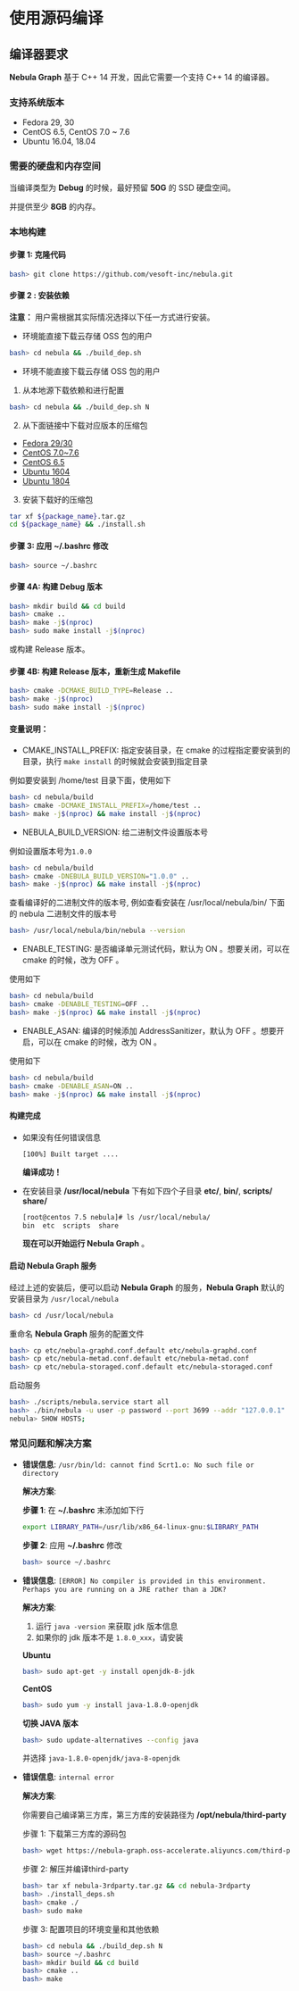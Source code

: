 # 使用源码编译

## 编译器要求

**Nebula Graph** 基于 C++ 14 开发，因此它需要一个支持 C++ 14 的编译器。

### 支持系统版本

- Fedora 29, 30
- CentOS 6.5, CentOS 7.0 ~ 7.6
- Ubuntu 16.04, 18.04

### 需要的硬盘和内存空间

当编译类型为 **Debug** 的时候，最好预留 **50G** 的 SSD 硬盘空间。

并提供至少 **8GB** 的内存。

### 本地构建

#### 步骤 1: 克隆代码

```bash
bash> git clone https://github.com/vesoft-inc/nebula.git
```

#### 步骤 2 : 安装依赖

**注意：** 用户需根据其实际情况选择以下任一方式进行安装。

- 环境能直接下载云存储 OSS 包的用户

```bash
bash> cd nebula && ./build_dep.sh
```

- 环境不能直接下载云存储 OSS 包的用户

1. 从本地源下载依赖和进行配置

```bash
bash> cd nebula && ./build_dep.sh N
```

2. 从下面链接中下载对应版本的压缩包

- [Fedora 29/30](https://nebula-graph.oss-accelerate.aliyuncs.com/third-party/fedora29.tar.gz)
- [CentOS 7.0~7.6](https://nebula-graph.oss-accelerate.aliyuncs.com/third-party/centos7.5.tar.gz)
- [CentOS 6.5](https://nebula-graph.oss-accelerate.aliyuncs.com/third-party/centos6.5.tar.gz)
- [Ubuntu 1604](https://nebula-graph.oss-accelerate.aliyuncs.com/third-party/ubuntu16.tar.gz)
- [Ubuntu 1804](https://nebula-graph.oss-accelerate.aliyuncs.com/third-party/ubuntu18.tar.gz)

3. 安装下载好的压缩包

```bash
tar xf ${package_name}.tar.gz
cd ${package_name} && ./install.sh
```

#### 步骤 3: 应用 **~/.bashrc** 修改

```bash
bash> source ~/.bashrc
```

#### 步骤 4A: 构建 Debug 版本

```bash
bash> mkdir build && cd build
bash> cmake ..
bash> make -j$(nproc)
bash> sudo make install -j$(nproc)
```

或构建 Release 版本。

#### 步骤 4B: 构建 Release 版本，重新生成 Makefile

```bash
bash> cmake -DCMAKE_BUILD_TYPE=Release ..
bash> make -j$(nproc)
bash> sudo make install -j$(nproc)
```

#### 变量说明：
- CMAKE\_INSTALL\_PREFIX: 指定安装目录，在 cmake 的过程指定要安装到的目录，执行 `make install` 的时候就会安装到指定目录

例如要安装到 /home/test 目录下面，使用如下

```bash
bash> cd nebula/build
bash> cmake -DCMAKE_INSTALL_PREFIX=/home/test ..
bash> make -j$(nproc) && make install -j$(nproc)
```

- NEBULA\_BUILD\_VERSION: 给二进制文件设置版本号

例如设置版本号为`1.0.0`

```bash
bash> cd nebula/build
bash> cmake -DNEBULA_BUILD_VERSION="1.0.0" ..
bash> make -j$(nproc) && make install -j$(nproc)
```

查看编译好的二进制文件的版本号, 例如查看安装在 /usr/local/nebula/bin/ 下面的 nebula 二进制文件的版本号

```bash
bash> /usr/local/nebula/bin/nebula --version
```

- ENABLE\_TESTING: 是否编译单元测试代码，默认为 ON 。想要关闭，可以在 cmake 的时候，改为 OFF 。

使用如下

```bash
bash> cd nebula/build
bash> cmake -DENABLE_TESTING=OFF ..
bash> make -j$(nproc) && make install -j$(nproc)
```

- ENABLE\_ASAN: 编译的时候添加 AddressSanitizer，默认为 OFF 。想要开启，可以在 cmake 的时候，改为 ON 。

使用如下

```bash
bash> cd nebula/build
bash> cmake -DENABLE_ASAN=ON ..
bash> make -j$(nproc) && make install -j$(nproc)
```

#### **构建完成**

- 如果没有任何错误信息

    ```text
    [100%] Built target ....
    ```

    **编译成功！**

- 在安装目录 **/usr/local/nebula** 下有如下四个子目录 **etc/**, **bin/**, **scripts/** **share/**

    ```bash
    [root@centos 7.5 nebula]# ls /usr/local/nebula/
    bin  etc  scripts  share
    ```

    **现在可以开始运行 Nebula Graph** 。

#### 启动 Nebula Graph 服务

经过上述的安装后，便可以启动 **Nebula Graph** 的服务，**Nebula Graph** 默认的安装目录为 `/usr/local/nebula`

```bash
bash> cd /usr/local/nebula
```

重命名 **Nebula Graph** 服务的配置文件

```bash
bash> cp etc/nebula-graphd.conf.default etc/nebula-graphd.conf
bash> cp etc/nebula-metad.conf.default etc/nebula-metad.conf
bash> cp etc/nebula-storaged.conf.default etc/nebula-storaged.conf
```

启动服务

```bash
bash> ./scripts/nebula.service start all
bash> ./bin/nebula -u user -p password --port 3699 --addr "127.0.0.1"
nebula> SHOW HOSTS;
```

### 常见问题和解决方案

- **错误信息**: `/usr/bin/ld: cannot find Scrt1.o: No such file or directory`

  **解决方案**:

    **步骤 1**: 在 **~/.bashrc** 末添加如下行

    ```bash
    export LIBRARY_PATH=/usr/lib/x86_64-linux-gnu:$LIBRARY_PATH
    ```

    **步骤 2**: 应用 **~/.bashrc** 修改

    ```bash
    bash> source ~/.bashrc
    ```

- **错误信息**: `[ERROR] No compiler is provided in this environment. Perhaps you are running on a JRE rather than a JDK?`

    **解决方案**:
    1) 运行 `java -version` 来获取 jdk 版本信息
    2) 如果你的 jdk 版本不是 `1.8.0_xxx`，请安装

    **Ubuntu**

    ```bash
    bash> sudo apt-get -y install openjdk-8-jdk
    ```

    **CentOS**

    ```bash
    bash> sudo yum -y install java-1.8.0-openjdk
    ```

   **切换 JAVA 版本**

   ```bash
   bash> sudo update-alternatives --config java
   ```

   并选择 `java-1.8.0-openjdk/java-8-openjdk`

- **错误信息**: `internal error`

    **解决方案**:

    你需要自己编译第三方库，第三方库的安装路径为 **/opt/nebula/third-party**

    步骤 1: 下载第三方库的源码包

    ```bash
    bash> wget https://nebula-graph.oss-accelerate.aliyuncs.com/third-party/nebula-3rdparty.tar.gz
    ```

    步骤 2: 解压并编译third-party

    ```bash
    bash> tar xf nebula-3rdparty.tar.gz && cd nebula-3rdparty
    bash> ./install_deps.sh
    bash> cmake ./
    bash> sudo make
    ```

    步骤 3: 配置项目的环境变量和其他依赖

    ```bash
    bash> cd nebula && ./build_dep.sh N
    bash> source ~/.bashrc
    bash> mkdir build && cd build
    bash> cmake ..
    bash> make
    ```
